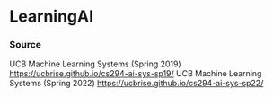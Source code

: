 # LearningAI

### Source

UCB Machine Learning Systems (Spring 2019)
https://ucbrise.github.io/cs294-ai-sys-sp19/
UCB Machine Learning Systems (Spring 2022)
https://ucbrise.github.io/cs294-ai-sys-sp22/
